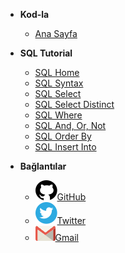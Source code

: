 <!--- SQL/_sidebar.md --->

- **Kod-la**

  - [Ana Sayfa](/Home.md "Ana Sayfa")

- **SQL Tutorial**

  - [SQL Home](SQL/01_Home.md "SQL Home")
  - [SQL Syntax](SQL/02_Syntax.md "SQL Syntax")
  - [SQL Select](SQL/03_Select.md "SQL Select")
  - [SQL Select Distinct](SQL/04_SelectDistinct.md "SQL Select Distinct")
  - [SQL Where](SQL/05_Where.md "SQL Where")
  - [SQL And, Or, Not](SQL/06_AndOrNot.md "SQL And, Or, Not")
  - [SQL Order By](SQL/07_OrderBy.md "SQL Order By")
  - [SQL Insert Into](SQL/08_InsertInto.md "SQL Insert Into")

<!---

  - [SQL Null Values](SQL/09_NullValues.md "SQL Null Values")
  - [SQL Update](SQL/10_Update.md "SQL Update")
  - [SQL Delete](SQL/11_Delete.md "SQL Delete")
  - [SQL Select Top](SQL/12_SelectTop.md "SQL Select Top")
  - [SQL Min/Max](SQL/13_MinMax.md "SQL ")
  - [SQL Count, Avg, Sum](SQL/14_CountAvgSum.md "SQL Count, Avg, Sum")
  - [SQL Like](SQL/15_Like.md "SQL Like")
  - [SQL Wildcars](SQL/16_Wildcars.md "SQL Wildcars")
  - [SQL In](SQL/17_In.md "SQL In")
  - [SQL Between](SQL/18_Between.md "SQL Between")
  - [SQL Aliases](SQL/19_Aliases.md "SQL Aliases")
  - [SQL Joins](SQL/20_Joins.md "SQL Joins")
  - [SQL Inner Join](SQL/21_InnerJoin.md "SQL Inner Join")
  - [SQL Left Join](SQL/22_LeftJoin.md "SQL Left Join")
  - [SQL Right Join](SQL/23_RightJoin.md "SQL Right Join")
  - [SQL Full Join](SQL/24_FullJoin.md "SQL Full Join")
  - [SQL Self Join](SQL/25_SelfJoin.md "SQL Self Join")
  - [SQL Union](SQL/26_Union.md "SQL Union")
  - [SQL Group By](SQL/27_GroupBy.md "SQL Group By")
  - [SQL Having](SQL/28_Having.md "SQL Having")
  - [SQL Exist](SQL/29_Exist.md "SQL Exist")
  - [SQL Any, All](SQL/30_AnyAll.md "SQL Any, All")
  - [SQL Select Into](SQL/31_SelectInto.md "SQL Select Into")
  - [SQL Insert Into Select](SQL/32_InsertIntoSelect.md "SQL Insert Into Select")
  - [SQL Case](SQL/33_Case.md "SQL Case")
  - [SQL Null Functions](SQL/34_NullFunctions.md "SQL Null Functions")
  - [SQL Stored Procedures](SQL/35_StoredProcedures.md "SQL Stored Procedures")
  - [SQL Comments](SQL/36_Comments.md "SQL Comments")
  - [SQL Operators](SQL/37_Operators.md "SQL Operators")

- **SQL Database**

  - [SQL Create DB](SQL/38_CreateDB.md "SQL Create DB")
  - [SQL Drop DB](SQL/39_DropDB.md "SQL Drop DB")
  - [SQL Backup DB](SQL/40_BackupDB.md "SQL Backup DB")
  - [SQL Create Table](SQL/41_CreateTable.md "SQL Create Table")
  - [SQL Drop Table](SQL/42_DropTable.md "SQL Drop Table")
  - [SQL Alter Table](SQL/43_AlterTable.md "SQL Alter Table")
  - [SQL Constrains](SQL/44_Constrains.md "SQL Constrains")
  - [SQL Not Null](SQL/45_NotNull.md "SQL Not Null")
  - [SQL Unique](SQL/46_Unique.md "SQL Unique")
  - [SQL Primary Key](SQL/47_PrimaryKey.md "SQL Primary Key")
  - [SQL Foreign Key](SQL/48_ForeignKey.md "SQL Foreign Key")
  - [SQL Check](SQL/49_Check.md "SQL Check")
  - [SQL Default](SQL/50_Default.md "SQL Default")
  - [SQL Index](SQL/51_Index.md "SQL Index")
  - [SQL Auto Increment](SQL/52_AutoIncrement.md "SQL Auto Increment")
  - [SQL Dates](SQL/53_Dates.md "SQL Dates")
  - [SQL Views](SQL/54_Views.md "SQL Views")
  - [SQL Injection](SQL/55_Injection.md "SQL Injection")
  - [SQL Hosting](SQL/56_Hosting.md "SQL Hosting")
  - [SQL Data Types](SQL/57_DataTypes.md "SQL Data Types")

- **SQL References**

  - [SQL Keywords](SQL/58_Keywords.md "SQL Keywords")
  - [MySQL Functions](SQL/59_Functions.md "SQL Functions")
  - [SQL Server Functions](SQL/60_ServerFunctions.md "SQL Server Functions")
  - [MS Access Funcitons](SQL/61_AccessFuncitons.md "SQL Access Funcitons")
  - [SQL Quick Ref](SQL/62_QuickRef.md "SQL Quick Ref")

--->

- **Bağlantılar**

  - [![GitHub](../_media/github.svg)GitHub](https://github.com/wynioux)
  - [![Twitter](../_media/twitter.svg)Twitter](https://twitter.com/wynioux)
  - [![Gmail](../_media/gmail.svg)Gmail](mailto:wynioux@gmail.com)

